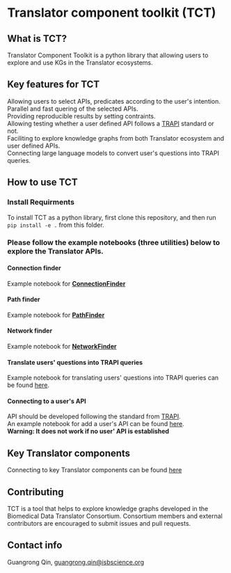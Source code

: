Translator component toolkit (TCT)
==================================

## What is TCT?
Translator Component Toolkit is a python library that allowing users to explore and use KGs in the Translator ecosystems. 

## Key features for TCT
Allowing users to select APIs, predicates according to the user's intention. <br>
Parallel and fast quering of the selected APIs.<br>
Providing reproducible results by setting contraints.<br>
Allowing testing whether a user defined API follows a [TRAPI](https://github.com/NCATSTranslator/ReasonerAPI) standard or not. <br>
Faciliting to explore knowledge graphs from both Translator ecosystem and user defined APIs.<br>
Connecting large language models to convert user's questions into TRAPI queries. <br>

## How to use TCT
### Install Requirments

To install TCT as a python library, first clone this repository, and then run `pip install -e .` from this folder.

### Please follow the example notebooks (three utilities) below to explore the Translator APIs.

#### Connection finder
Example notebook for **[ConnectionFinder](./notebooks/Connection_finder.ipynb)**

#### Path finder
Example notebook for **[PathFinder](./notebooks/Path_finder.ipynb)**

#### Network finder
Example notebook for **[NetworkFinder](./notebooks/Network_finder.ipynb)**

#### Translate users' questions into TRAPI queries
Example notebook for translating users' questions into TRAPI queries can be found [here](./notebooks/Question2Query_chatGPT.ipynb). 

#### Connecting to a user's API
API should be developed following the standard from [TRAPI](https://github.com/NCATSTranslator/ReasonerAPI). <br>
An example notebook for add a user's API can be found [here](./notebooks/Connecting_userAPI.ipynb).<br>
**Warning: It does not work if no user' API is established**<br>

## Key Translator components
Connecting to key Translator components can be found [here](./TranslatorComponentsIntroduction.md)

## Contributing
TCT is a tool that helps to explore knowledge graphs developed in the Biomedical Data Translator Consortium. Consortium members and external contributors are encouraged to submit issues and pull requests. 

## Contact info
Guangrong Qin, guangrong.qin@isbscience.org
